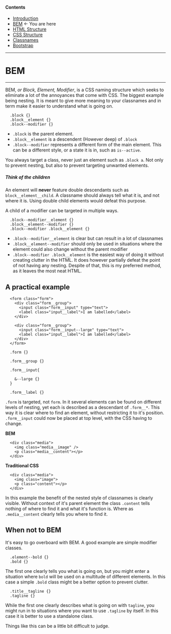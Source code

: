 #### Contents
- [Introduction](readme.md)
- [BEM](bem.md) <- You are here
- [HTML Structure](htmlstructure.md)
- [CSS Structure](cssstructure.md)
- [Classnames](classnames.md)
- [Bootstrap](bootstrap.md)
----

# BEM
----
BEM, *or Block, Element, Modifier*, is a CSS naming structure which seeks to eliminate a lot of the annoyances that come with CSS. The biggest example being nesting. It is meant to give more meaning to your classnames and in term make it easier to understand what is going on.

```
  .block {}
  .block__element {}
  .block--modifier {}
```

- `.block` is the parent element.
- `.block__element` is a descendent (However deep) of `.block`
- `.block--modifier` represents a different form of the main element. This can be a different style, or a state it is in, such as `is--active`.

You always target a class, never just an element such as `.block a`. Not only to prevent nesting, but also to prevent targeting unwanted elements.

##### Think of the children
An element will **never** feature double descendants such as `block__element__child`. A classname should always tell what it is, and not where it is. Using double child elements would defeat this purpose.

A child of a modifier can be targeted in multiple ways.

```
  .block--modifier__element {}
  .block__element--modifier {}
  .block--modifier .block__element {}
```

- `.block--modifier__element` is clear but can result in a lot of classnames
- `.block__element--modifier` should only be used in situations where the element could also change without the parent modifier
- `.block--modifier .block__element` is the easiest way of doing it without creating clutter in the HTML. It does however partially defeat the point of not having any nesting. Despite of that, this is my preferred method, as it leaves the most neat HTML.

## A practical example
```
  <form class="form">
    <div class="form__group">
      <input class="form__input" type="text">
      <label class="input__label">I am labelled</label>
    </div>

    <div class="form__group">
      <input class="form__input--large" type="text">
      <label class="input__label">I am labelled</label>
    </div>
  </form>
```
```
  .form {}

  .form__group {}

  .form__input{

    &--large {}
  }

  .form__label {}
```

`.form` is targeted, not `form`. In it several elements can be found on different levels of nesting, yet each is described as a descendant of `.form__*`. This way it is clear where to find an element, without restricting it to it's position. `.form__input` could now be placed at top level, with the CSS having to change.

**BEM**
```
  <div class="media">
    <img class="media__image" />
    <p class="media__content"></p>
  </div>
```

**Traditional CSS**

```
  <div class="media">
    <img class="image">
    <p class="content"></p>
  </div>
```
In this example the benefit of the nested style of classnames is clearly visible. Without context of it's parent element the class `.content` tells nothing of where to find it and what it's function is. Where as `.media__content` clearly tells you where to find it.

## When not to BEM

It's easy to go overboard with BEM. A good example are simple modifier classes.
```
  .element--bold {}
  .bold {}
```
The first one clearly tells you what is going on, but you might enter a situation where `bold` will be used on a multitude of different elements. In this case a simple `.bold` class might be a better option to prevent clutter.

```
  .title__tagline {}  
  .tagline {}
```
While the first one clearly describes what is going on with `tagline`, you might run in to situations where you want to use `.tagline` by itself. In this case it is better to use a standalone class.

Things like this can be a little bit difficult to judge.

